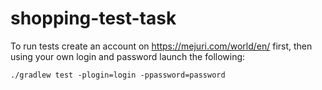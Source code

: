# shopping-test-task

To run tests create an account on https://mejuri.com/world/en/ first, then using your own login and password launch the following:

`./gradlew test -plogin=login -ppassword=password`